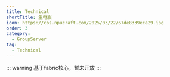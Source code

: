 ```yaml
---
title: Technical
shortTitle: 生电服
icon: https://cos.npucraft.com/2025/03/22/67de8339eca29.jpg
order: 3
category:
  - GroupServer
tag:
  - Technical
---
```


::: warning 基于fabric核心，暂未开放
:::
